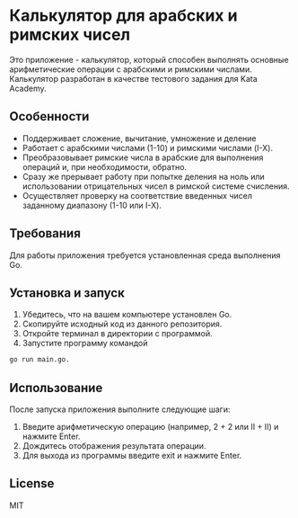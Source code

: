 # Калькулятор для арабских и римских чисел

Это приложение - калькулятор, который способен выполнять основные арифметические операции с арабскими и римскими числами. Калькулятор разработан в качестве тестового задания для Kata Academy.

## Особенности

- Поддерживает сложение, вычитание, умножение и деление
- Работает с арабскими числами (1-10) и римскими числами (I-X).
- Преобразовывает римские числа в арабские для выполнения операций и, при необходимости, обратно.
- Сразу же прерывает работу при попытке деления на ноль или использовании отрицательных чисел в римской системе счисления.
- Осуществляет проверку на соответствие введенных чисел заданному диапазону (1-10 или I-X).

## Требования

Для работы приложения требуется установленная среда выполнения Go.

## Установка и запуск

1. Убедитесь, что на вашем компьютере установлен Go.
2. Скопируйте исходный код из данного репозитория.
3. Откройте терминал в директории с программой.
4. Запустите программу командой 
```sh
go run main.go.
```

## Использование

После запуска приложения выполните следующие шаги:
1. Введите арифметическую операцию (например, 2 + 2 или II + II) и нажмите Enter.
2. Дождитесь отображения результата операции.
3. Для выхода из программы введите exit и нажмите Enter.

## License

MIT
